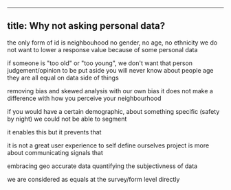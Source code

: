  ---
 title: Why not asking personal data?
 ---
  
 the only form of id is neighbouhood
 no gender, no age, no ethnicity
 we do not want to lower a response value because of some personal data
 
 if someone is "too old" or "too young", we don't want that person judgement/opinion to be put aside
 you will never know about people age
 they are all equal on data side of things
 
 removing bias and skewed analysis with our own bias
 it does not make a difference with how you perceive your neighbourhood
 
 if you would have a certain demographic, about something specific (safety by night)
 we could not be able to segment
 
 it enables this but it prevents that
 
 it is not a great user experience to self define ourselves
 project is more about communicating signals that 
 
 embracing geo accurate data
 quantifying the subjectivness of data
 
 we are considered as equals at the survey/form level directly
